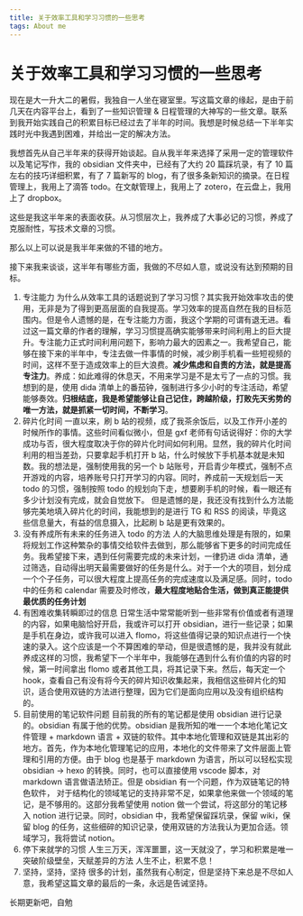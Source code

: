 ```yaml
---
title: 关于效率工具和学习习惯的一些思考
tags: About me
---
```


# 关于效率工具和学习习惯的一些思考

现在是大一升大二的暑假，我独自一人坐在寝室里。写这篇文章的缘起，是由于前几天在内容平台上，看到了一些知识管理 & 日程管理的大神写的一些文章。联系到我开始实践自己的积累目标已经过去了半年的时间。我想是时候总结一下半年实践时光中我遇到困难，并给出一定的解决方法。

我想首先从自己半年来的获得开始谈起。自从我半年来选择了采用一定的管理软件以及笔记写作，我的 obsidian 文件夹中，已经有了大约 20 篇踩坑录，有了 10 篇左右的技巧详细积累，有了 7 篇新写的 blog，有了很多条新知识的摘录。在日程管理上，我用上了滴答 todo。在文献管理上，我用上了 zotero，在云盘上，我用上了 dropbox。

这些是我这半年来的表面收获。从习惯层次上，我养成了大事必记的习惯，养成了克服耐性，写技术文章的习惯。

那么以上可以说是我半年来做的不错的地方。

接下来我来谈谈，这半年有哪些方面，我做的不尽如人意，或说没有达到预期的目标。

1. 专注能力
    为什么从效率工具的话题说到了学习习惯？其实我开始效率攻击的使用，无非是为了得到更高层面的自我提高。学习效率的提高自然在我的目标范围内。但是令人遗憾的是，在专注能力方面，我这个学期的可谓有退无进。看过这一篇文章的作者的理解，学习习惯提高确实能够带来时间利用上的巨大提升。专注能力正式时间利用问题下，影响力最大的因素之一。我希望自己，能够在接下来的半年中，专注去做一件事情的时候，减少刷手机看一些短视频的时间，这样不至于造成效率上的巨大浪费。**减少焦虑和自责的方法，就是提高专注力**。养成：如此难得的休息天，不用来学习是不是太亏了一点的习惯。我想到的是，使用 dida 清单上的番茄钟，强制进行多少小时的专注活动，希望能够奏效。**归根结底，我是希望能够让自己记住，跨越阶级，打败先天劣势的唯一方法，就是抓紧一切时间，不断学习**。
2. 碎片化时间
    一直以来，刷 b 站的视频，成了我茶余饭后，以及工作开小差的时候所作的事情。这些时间看似微小，但是 gxf 老师有句话说得好：你的大学成功与否，很大程度取决于你的碎片化时间如何利用。显然，我的碎片化时间利用的相当差劲，只要拿起手机打开 b 站，什么时候放下手机基本就是未知数。我的想法是，强制使用我的另一个 b 站账号，开启青少年模式，强制不点开游戏的内容，培养账号只打开学习的内容。同时，养成前一天规划后一天 todo 的习惯，强制按照 todo 的规划向下走，想要刷手机的时候，看一眼还有多少计划没有完成，就会自觉放下。
    但是遗憾的是，我还没有找到什么方法能够完美地填入碎片化的时间，我能想到的是进行 TG 和 RSS 的阅读，毕竟这些信息量大，有益的信息摄入，比起刷 b 站是更有效果的。
3. 没有养成所有未来的任务进入 todo 的方法
    人的大脑思维处理是有限的，如果将规划工作这种繁杂的事情交给软件去做到，那么能够省下更多的时间完成任务。我希望接下来，遇到任何需要完成的未来计划，一律扔进 dida 清单，通过筛选，自动得出明天最需要做好的任务是什么。对于一个大的项目，划分成一个个子任务，可以很大程度上提高任务的完成速度以及满足感。同时，todo 中的任务和 calendar 需要及时修改，**最大程度地贴合生活，做到真正能提供最优质的任务计划**
4. 有困难收集转瞬即过的信息
    日常生活中常常能听到一些非常有价值或者有道理的内容，如果电脑恰好开启，我或许可以打开 obsidian，进行一些记录；如果是手机在身边，或许我可以进入 flomo，将这些值得记录的知识点进行一个快速的录入。这个应该是一个不算困难的举动，但是很遗憾的是，我并没有就此养成这样的习惯，我希望下一个半年中，我能够在遇到什么有价值的内容的时候，第一时间拿出 flomo 或者其他工具，将其记录下来。然后，每天定一个 hook，查看自己有没有将今天的碎片知识收集起来，我相信这些碎片化的知识，适合使用双链的方法进行整理，因为它们是面向应用以及没有组织结构的。
5. 目前使用的笔记软件问题
    目前我的所有的笔记都是使用 obsidian 进行记录的。obsidian 有属于他的优势。obsidian 是我所知的唯一一个本地化笔记文件管理 + markdown 语言 + 双链的软件。其中本地化管理和双链是其出彩的地方。首先，作为本地化管理笔记的应用，本地化的文件带来了文件层面上管理和引用的方便。由于 blog 也是基于 markdown 为语言，所以可以轻松实现 obsidian -> hexo 的转换。同时，也可以直接使用 vscode 脚本，对 markdown 语言做语法矫正。但是 obsidian 有一个问题，作为双链笔记的特色软件， 对于结构化的领域笔记的支持非常不足，如果拿他来做一个领域的笔记，是不够用的。这部分我希望使用 notion 做一个尝试，将这部分的笔记移入 notion 进行记录。同时，obsidian 中，我希望保留踩坑录，保留 wiki，保留 blog 的任务，这些细碎的知识记录，使用双链的方法我认为更加合适。领域学习，我将尝试 notion。
6. 停下来就学的习惯
   人生三万天，浑浑噩噩，这一天就没了，学习和积累是唯一突破阶级壁垒，天赋差异的方法
   人生不止，积累不息！
7. 坚持，坚持，坚持
   很多的计划，虽然我有心制定，但是坚持下来总是不尽如人意，我希望这篇文章的最后的一条，永远是告诫坚持。


长期更新吧，自勉


